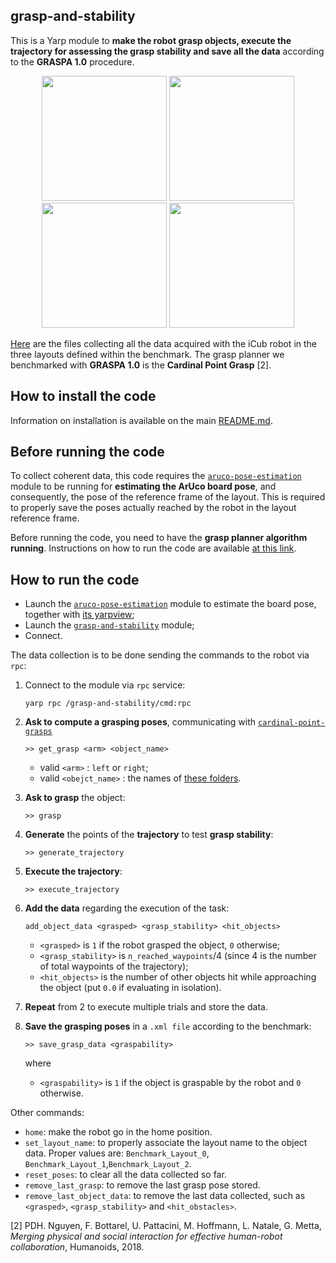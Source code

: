 ## grasp-and-stability

This is a Yarp module to **make the robot grasp objects, execute the trajectory for assessing the grasp stability and save all the data**
according to the **GRASPA 1.0** procedure.

<p align="center">
<img src="https://github.com/robotology-playground/GRASPA-test/blob/master/misc/grasp.jpg" width=200> <img src="https://github.com/robotology-playground/GRASPA-test/blob/master/misc/traj1.jpg" width=200> <img src="https://github.com/robotology-playground/GRASPA-test/blob/master/misc/grasp.jpg" width=200> <img src="https://github.com/robotology-playground/GRASPA-test/blob/master/misc/traj3.jpg" width=200>
</p>

[Here](https://github.com/robotology-playground/GRASPA-test/tree/master/experiment_data/right_arm/grasps_data) are the files
collecting all the data acquired with the iCub robot in the three layouts defined within the benchmark. The grasp planner we benchmarked
with **GRASPA 1.0** is the **Cardinal Point Grasp** [2].

## How to install the code
Information on installation is available on the main [README.md](https://github.com/robotology-playground/GRASPA-test#how-to-compile-the-code).


## Before running the code
To collect coherent data, this code requires the [`aruco-pose-estimation`](https://github.com/robotology-playground/GRASPA-test/tree/master/src/aruco-pose-estimation) module to be running for **estimating the ArUco board pose**, and consequently,
the pose of the reference frame of the layout.
This is required to properly save the poses actually reached by the robot in the layout reference frame.

Before running the code, you need to have the **grasp planner algorithm running**. Instructions on how to run the code are available [at this link](https://github.com/robotology/cardinal-points-grasp).

## How to run the code
- Launch the [`aruco-pose-estimation`](https://github.com/robotology-playground/GRASPA-test/blob/master/app/data_collection.xml.template#L4) module to estimate the board pose, together with [its yarpview](https://github.com/robotology-playground/GRASPA-test/blob/master/app/data_collection.xml.template#L40);
- Launch the [`grasp-and-stability`](https://github.com/robotology-playground/GRASPA-test/blob/master/app/data_collection.xml.template#L24)
  module;
- Connect.

The data collection is to be done sending the commands to the robot via `rpc`:

1. Connect to the module via `rpc` service:
   ```
   yarp rpc /grasp-and-stability/cmd:rpc
   ```
2. **Ask to compute a grasping poses**, communicating with [`cardinal-point-grasps`](https://github.com/robotology/cardinal-points-grasp)
    ```
    >> get_grasp <arm> <object_name>
    ```

     - valid `<arm>` : `left` or `right`;
     - valid `<obejct_name>` : the names of [these folders](https://github.com/robotology/GRASPA-benchmark/tree/master/data/objects/YCB).

3. **Ask to grasp** the object:
   ```
   >> grasp
   ```

4. **Generate** the points of the **trajectory** to test **grasp stability**:
   ```
   >> generate_trajectory
   ```
5. **Execute the trajectory**:
   ```
   >> execute_trajectory
   ```
6. **Add the data** regarding the execution of the task:
   ```
   add_object_data <grasped> <grasp_stability> <hit_objects>
   ```
    - `<grasped>` is `1` if the robot grasped the object, `0` otherwise;
    - `<grasp_stability>` is `n_reached_waypoints`/4 (since 4 is the number of total waypoints of the trajectory);
    - `<hit_objects>` is the number of other objects hit while approaching the object (put `0.0` if evaluating in isolation).

7. **Repeat** from 2 to execute multiple trials and store the data.

8. **Save the grasping poses** in a `.xml file` according to the benchmark:
   ```
   >> save_grasp_data <graspability>
   ```
    where
    - `<graspability>` is `1` if the object is graspable by the robot and `0` otherwise.


Other commands:
- `home`: make the robot go in the home position.
- `set_layout_name`: to properly associate the layout name to the object data. Proper values are:
`Benchmark_Layout_0`,  `Benchmark_Layout_1`,`Benchmark_Layout_2`.
- `reset_poses`: to clear all the data collected so far.
- `remove_last_grasp`: to remove the last grasp pose stored.
- `remove_last_object_data`: to remove the last data collected, such as `<grasped>`, `<grasp_stability>` and `<hit_obstacles>`.

[2] PDH. Nguyen, F. Bottarel, U. Pattacini, M. Hoffmann, L. Natale, G. Metta,
    _Merging physical and social interaction for effective human-robot collaboration_,
    Humanoids, 2018.
